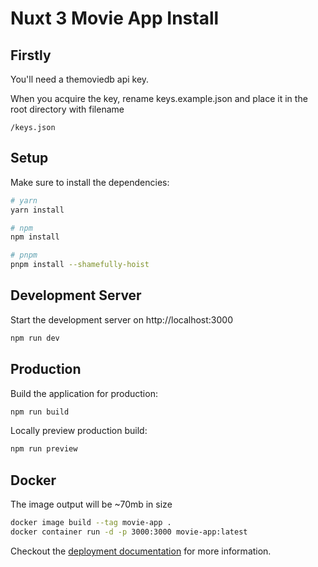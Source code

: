 # Nuxt 3 Movie App Install

## Firstly
You'll need a themoviedb api key. 

When you acquire the key, rename keys.example.json and place it in the root directory with filename
```
/keys.json
```


## Setup

Make sure to install the dependencies:

```bash
# yarn
yarn install

# npm
npm install

# pnpm
pnpm install --shamefully-hoist
```

## Development Server

Start the development server on http://localhost:3000

```bash
npm run dev
```

## Production

Build the application for production:

```bash
npm run build
```

Locally preview production build:

```bash
npm run preview
```

## Docker
The image output will be ~70mb in size
```bash
docker image build --tag movie-app .
docker container run -d -p 3000:3000 movie-app:latest
```

Checkout the [deployment documentation](https://v3.nuxtjs.org/guide/deploy/presets) for more information.
